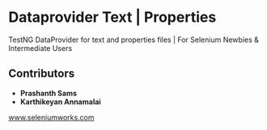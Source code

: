 Dataprovider Text | Properties
==============================
 
 TestNG DataProvider for text and properties files |  For Selenium Newbies & Intermediate Users
 
 
 ## Contributors
  
 * **Prashanth Sams**
 * **Karthikeyan Annamalai**
 
  
 
 
 
 www.seleniumworks.com
